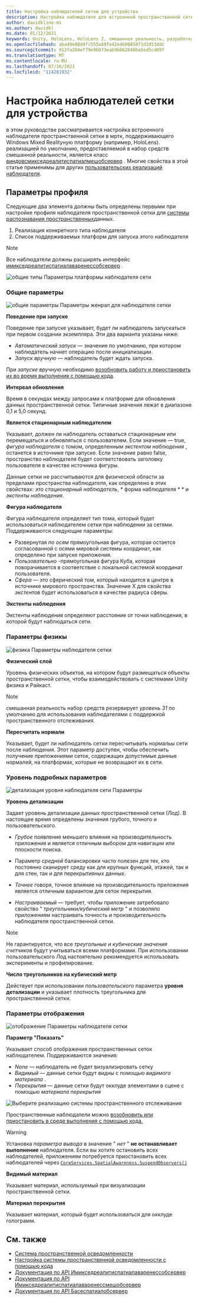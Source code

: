 ```yaml
---
title: Настройка наблюдателей сетки для устройства
description: Настройка наблюдателя для встроенной пространственной сетки в МРТК
author: davidkline-ms
ms.author: davidkl
ms.date: 01/12/2021
keywords: Unity, HoloLens, HoloLens 2, смешанная реальность, разработка, MRTK
ms.openlocfilehash: aba49e88d4fc555a88fe42e4b09858f1d2453ddc
ms.sourcegitcommit: 912fa204ef79e9b973eab9b862846ba5ed5cd69f
ms.translationtype: MT
ms.contentlocale: ru-RU
ms.lasthandoff: 07/16/2021
ms.locfileid: "114281932"
---
```

# <a name="configuring-mesh-observers-for-device"></a>Настройка наблюдателей сетки для устройства

в этом руководстве рассматривается настройка встроенного наблюдателя пространственной сетки в мртк, поддерживающего Windows Mixed Realityную платформу (например, HoloLens). реализацией по умолчанию, предоставляемой в набор средств смешанной реальности, является класс [виндовсмикседреалитиспатиалмешобсервер](xref:Microsoft.MixedReality.Toolkit.WindowsMixedReality.SpatialAwareness.WindowsMixedRealitySpatialMeshObserver) . Многие свойства в этой статье применимы для других [пользовательских реализаций наблюдателя](create-data-provider.md).

## <a name="profile-settings"></a>Параметры профиля

Следующие два элемента должны быть определены первыми при настройке профиля наблюдателя пространственной сетки для [системы распознавания пространственных](spatial-awareness-getting-started.md)данных.

1. Реализация конкретного типа наблюдателя
1. Список поддерживаемых платформ для запуска этого наблюдателя

> [!NOTE]
> Все наблюдатели должны расширять интерфейс [имикседреалитиспатиалаваренессобсервер](xref:Microsoft.MixedReality.Toolkit.SpatialAwareness.IMixedRealitySpatialAwarenessObserver) .

![общие типы Параметры платформы наблюдателя сети](../images/spatial-awareness/SpatialAwarenessMeshObserverProfile_TypesPlatforms.png)

### <a name="general-settings"></a>Общие параметры

![общие параметры Параметры женрал для наблюдателя сетки](../images/spatial-awareness/MeshObserverGeneralSettings.png)

**Поведение при запуске**

Поведение при запуске указывает, будет ли наблюдатель запускаться при первом создании экземпляра. Эти два варианта указаны ниже:

* *Автоматический запуск* — значение по умолчанию, при котором наблюдатель начнет операцию после инициализации.
* *Запуск вручную* — наблюдатель будет ждать запуска.

При *запуске вручную* необходимо [возобновить работу и приостановить их во время выполнения с помощью кода](usage-guide.md#starting-and-stopping-mesh-observation).

**Интервал обновления**

Время в секундах между запросами к платформе для обновления данных пространственной сетки. Типичные значения лежат в диапазоне 0,1 и 5,0 секунд.

**Является стационарным наблюдателем**

Указывает, должен ли наблюдатель оставаться стационарным или перемещаться и обновляться с пользователем. Если значение — true, *фигура наблюдателя* с томом, определенным *экстентом наблюдения* , останется в источнике при запуске. Если значение равно false, пространство наблюдателя будет соответствовать заголовку пользователя в качестве источника фигуры.

Данные сетки не рассчитываются для физической области за пределами пространства наблюдателя, как определено в этих свойствах: *это стационарный наблюдатель*, * форма наблюдателя * * и *экстенты наблюдения*.

**Фигура наблюдателя**

Фигура наблюдателя определяет тип тома, который будет использоваться наблюдателем сетки при наблюдении за сетями. Поддерживаются следующие параметры:

* Развернутая *по осям* прямоугольная фигура, которая остается согласованной с осями мировой системы координат, как определено при запуске приложения.
* *Пользовательно* -прямоугольная фигура Куба, которая поворачивается в соответствие с локальной системой координат пользователя.
* *Сфера* — это сферический том, который находится в центре в источнике мирового пространства. Значение X для свойства *экстентов* будет использоваться в качестве радиуса сферы.

**Экстенты наблюдения**

Экстенты наблюдения определяют расстояние от точки наблюдения, в которой будут наблюдаться сети.

### <a name="physics-settings"></a>Параметры физикы

![физика Параметры наблюдателя сетки](../images/spatial-awareness/MeshObserverPhysicsSettings.png)

**Физический слой**

Уровень физических объектов, на котором будут размещаться объекты пространственной сетки, чтобы взаимодействовать с системами Unity физика и Райкаст.

> [!NOTE]
> смешанная реальность набор средств резервирует *уровень 31* по умолчанию для использования наблюдателями с поддержкой пространственного отслеживания.

**Пересчитать нормали**

Указывает, будет ли наблюдатель сетки пересчитывать нормальы сети после наблюдения. Этот параметр доступен, чтобы обеспечить получение приложениями сеток, содержащих допустимые данные нормалей, на платформах, которые не возвращают их в сети.

### <a name="level-of-detail-settings"></a>Уровень подробных параметров

![детализация уровня наблюдателя сети Параметры](../images/spatial-awareness/MeshObserverLevelOfDetailSettings.png)

**Уровень детализации**

Задает уровень детализации данных пространственной сетки (Лод). В настоящее время определены значения грубого, точного и пользовательского.

* *Грубое* появление меньшего влияния на производительность приложения и является отличным выбором для навигации или плоскости поиска.

* Параметр *средней* балансировки часто полезен для тех, кто постоянно сканирует среду как для крупных функций, этажей, так и для стен, так и для перекрытияных данных.

* *Точнее* говоря, точное влияние на производительность приложения является отличным вариантом для сеток перекрытия.

* *Настраиваемый* — требует, чтобы приложение затребовало свойство " *треугольники/кубический метр* " и позволяло приложениям настраивать точность и производительность наблюдателя пространственной сетки.

> [!NOTE]
> Не гарантируется, что все *треугольные и кубические значения счетчиков* будут учитываться всеми платформами. При использовании пользовательского Лод настоятельно рекомендуется использовать эксперименты и профилирование.

**Число треугольников на кубический метр**

Действует при использовании *пользовательского* параметра **уровня детализации** и указывает плотность треугольника для пространственной сетки.

### <a name="display-settings"></a>Параметры отображения

![отображение Параметры наблюдателя сетки](../images/spatial-awareness/MeshObserverDisplaySettings.png)

**Параметр "Показать"**

Указывает способ отображения пространственных сеток наблюдателем. Поддерживаются значения:

* *None* — наблюдатель не будет визуализировать сетку
* *Видимый* — данные сетки будут видны с помощью *видимого материала* .
* *Перекрытия* — данные сетки будут окклуде элементами в сцене с помощью *материала перекрытия*

![Выберите реализацию системы пространственного отслеживания](../images/spatial-awareness/MRTK_SpatialAwareness_DisplayOptions.jpg)

Пространственные наблюдатели можно [возобновить или приостановить в среде выполнения с помощью кода.](usage-guide.md#starting-and-stopping-mesh-observation)

> [!WARNING]
> Установка *параметра вывода* в значение " *нет* " **не останавливает выполнение** наблюдателя. Если вы хотите остановить всех наблюдателей, приложениям потребуется приостановить всех наблюдателей через [`CoreServices.SpatialAwareness.SuspendObservers()`](xref:Microsoft.MixedReality.Toolkit.SpatialAwareness.IMixedRealitySpatialAwarenessSystem.SuspendObservers)

**Видимый материал**

Указывает материал, используемый при визуализации пространственной сетки.

**Материал перекрытия**

Указывает материал, который будет использоваться для окклуде голограмм.

## <a name="see-also"></a>См. также

* [Система пространственной осведомленности](spatial-awareness-getting-started.md)
* [Настройка системы пространственной осведомленности с помощью кода](usage-guide.md)
* [Документация по API Имикседреалитиспатиалаваренессобсервер](xref:Microsoft.MixedReality.Toolkit.SpatialAwareness.IMixedRealitySpatialAwarenessObserver)
* [Документация по API Имикседреалитиспатиалаваренессмешобсервер](xref:Microsoft.MixedReality.Toolkit.SpatialAwareness.IMixedRealitySpatialAwarenessMeshObserver)
* [Документация по API Басеспатиалобсервер](xref:Microsoft.MixedReality.Toolkit.SpatialAwareness.BaseSpatialObserver)
